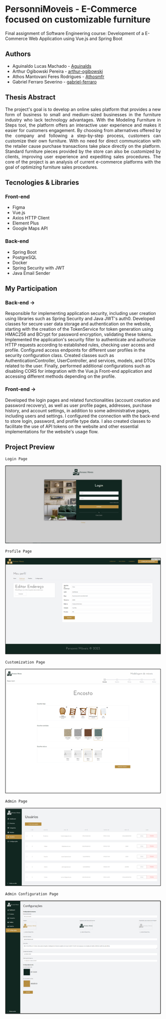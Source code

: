 # PersonniMoveis - E-Commerce focused on customizable furniture
Final assignment of Software Engineering course: Development of a E-Commerce Web Application using Vue.js and Spring Boot

## Authors
- Aguinaldo Lucas Machado - [Aguinalds](https://github.com/Aguinalds)
- Arthur Ogibowski Pereira - [arthur-ogibowski](https://github.com/arthur-ogibowski)
- Athos Mantovani Feres Rodrigues - [Athosmfr](https://github.com/Athosmfr)
- Gabriel Ferraro Severino - [gabriel-ferraro](https://github.com/gabriel-ferraro)

## Thesis Abstract
<p style="text-align: justify;">
The project's goal is to develop an online sales platform that provides a new form of business to small and medium-sized 
businesses in the furniture industry who lack technology advantages. With the Modeling Furniture in Steps tool, the platform 
offers an interactive user experience and makes it easier for customers engagement. By choosing from alternatives offered by 
the company and following a step-by-step process, customers can customize their own furniture. With no need for direct 
communication with the retailer cause purchase transactions take place directly on the platform. Standard furniture pieces 
provided by the store can also be customized by clients, improving user experience and expediting sales procedures. The core 
of the project is an analysis of current e-commerce platforms with the goal of optimizing furniture sales procedures.
</p>

## Tecnologies & Libraries

### Front-end
- Figma
- Vue.js
- Axios HTTP Client
- Element Plus
- Google Maps API

### Back-end
- Spring Boot
- PostgreSQL
- Docker
- Spring Security with JWT
- Java Email Sender

## My Participation
### Back-end ->
Responsible for implementing application security, including user creation using libraries such as Spring Security and Java JWT's auth0. Developed 
classes for secure user data storage and authentication on the website, starting with the creation of the TokenService for token generation using 
HMAC256 and BCrypt for password encryption, validating these tokens. Implemented the application's security filter to authenticate and authorize 
HTTP requests according to established rules, checking user access and profile. Configured access endpoints for different user profiles in the security 
configuration class. Created classes such as AuthenticationController, UserController, and services, models, and DTOs related to the user. Finally, 
performed additional configurations such as disabling CORS for integration with the Vue.js Front-end application and accessing different methods depending on the profile.

### Front-end ->
Developed the login pages and related functionalities (account creation and password recovery), as well as user profile pages, addresses, purchase history, and account 
settings, in addition to some administrative pages, including users and settings. I configured the connection with the back-end to store login, password, and profile 
type data. I also created classes to facilitate the use of API tokens on the website and other essential implementations for the website's usage flow.

## Project Preview
    Login Page
![Login](Images/Login.png)

    Profile Page
![Profile](Images/Address.png)

    Customization Page
![Customization](Images/Customization.png)

    Admin Page
![Admin](Images/Admin.png)

    Admin Configuration Page
![Configuration](Images/Configuration.png)
